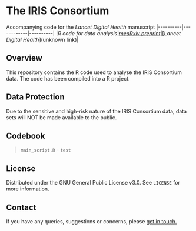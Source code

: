 # The IRIS Consortium
Accompanying code for the *Lancet Digital Health* manuscript
|----------|------------|----------|
|*R code for data analysis*|[*medRxiv preprint*](https://www.medrxiv.org/content/10.1101/2022.12.16.22283251v1)|[*Lancet Digital Health*](unknown link)|

## Overview
This repository contains the R code used to analyse the IRIS Consortium data. The code has been compiled into a R project. 
## Data Protection
Due to the sensitive and high-risk nature of the IRIS Consortium data, data sets will NOT be made available to the public.
## Codebook
> `main_script.R` - 
> `test`
## License
Distributed under the GNU General Public License v3.0. See `LICENSE` for more information.
## Contact
If you have any queries, suggestions or concerns, please [get in touch.](mailto:iris@ndph.ox.ac.uk)
